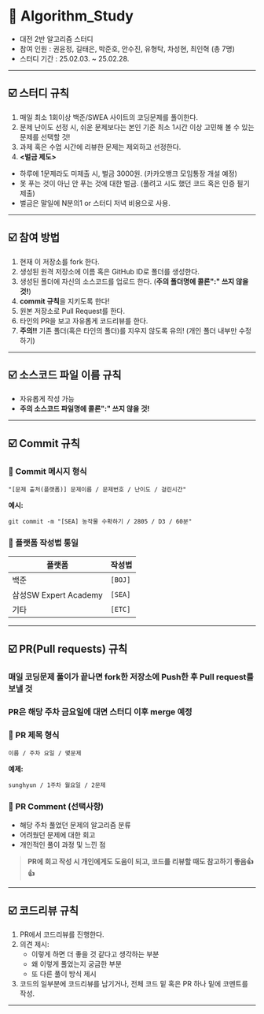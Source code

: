 # 📝 Algorithm_Study
- 대전 2반 알고리즘 스터디
- 참여 인원 : 권윤정, 길태은, 박준호, 안수진, 유형탁, 차성현, 최인혁 (총 7명)
- 스터디 기간 : 25.02.03. ~ 25.02.28.

---

## ☑️ 스터디 규칙
1. 매일 최소 1회이상 백준/SWEA 사이트의 코딩문제를 풀이한다. 
2. 문제 난이도 선정 시, 쉬운 문제보다는 본인 기준 최소 1시간 이상 고민해 볼 수 있는 문제를 선택할 것!
3. 과제 혹은 수업 시간에 리뷰한 문제는 제외하고 선정한다.
4. **<벌금 제도>**
- 하루에 1문제라도 미제출 시, 벌금 3000원. (카카오뱅크 모임통장 개설 예정)
- 못 푸는 것이 아닌 안 푸는 것에 대한 벌금. (풀려고 시도 했던 코드 혹은 인증 필기 제출)
- 벌금은 말일에 N분의1 or 스터디 저녁 비용으로 사용.

---

## ☑️ 참여 방법
1. 현재 이 저장소를 fork 한다.
2. 생성된 원격 저장소에 이름 혹은 GitHub ID로 폴더를 생성한다.
3. 생성된 폴더에 자신의 소스코드를 업로드 한다. (**주의 폴더명에 콜론":" 쓰지 않을 것!**)
4. **commit 규칙**을 지키도록 한다!
5. 원본 저장소로 Pull Request를 한다.
6. 타인의 PR을 보고 자유롭게 코드리뷰를 한다.
7. **주의!!** 기존 폴더(혹은 타인의 폴더)를 지우지 않도록 유의! (개인 폴더 내부만 수정하기)

---

## ☑️ 소스코드 파일 이름 규칙
- 자유롭게 작성 가능
- **주의 소스코드 파일명에 콜론":" 쓰지 않을 것!**

---

## ☑️ Commit 규칙
### 📌 Commit 메시지 형식
```
"[문제 출처(플랫폼)] 문제이름 / 문제번호 / 난이도 / 걸린시간"
```
**예시:**
```
git commit -m "[SEA] 농작물 수확하기 / 2805 / D3 / 60분"
```

### 📌 플랫폼 작성법 통일
| 플랫폼 | 작성법 |
|--------|--------|
| 백준 | `[BOJ]` |
| 삼성SW Expert Academy | `[SEA]` |
| 기타 | `[ETC]` |

---

## ☑️ PR(Pull requests) 규칙
### 매일 코딩문제 풀이가 끝나면 fork한 저장소에 Push한 후 Pull request를 보낼 것
### PR은 해당 주차 금요일에 대면 스터디 이후 merge 예정
### 📌 PR 제목 형식
```
이름 / 주차 요일 / 몇문제
```
**예제:**
```
sunghyun / 1주차 월요일 / 2문제
```

### 📌 PR Comment (선택사항)
- 해당 주차 풀었던 문제의 알고리즘 분류
- 어려웠던 문제에 대한 회고
- 개인적인 풀이 과정 및 느낀 점

> **PR에 회고 작성 시 개인에게도 도움이 되고, 코드를 리뷰할 때도 참고하기 좋음👍👍**

---

## ☑️ 코드리뷰 규칙
1. PR에서 코드리뷰를 진행한다.
2. 의견 제시:
   - 이렇게 하면 더 좋을 것 같다고 생각하는 부분
   - 왜 이렇게 풀었는지 궁금한 부분
   - 또 다른 풀이 방식 제시
3. 코드의 일부분에 코드리뷰를 남기거나, 전체 코드 밑 혹은 PR 하나 밑에 코멘트를 작성.

---
